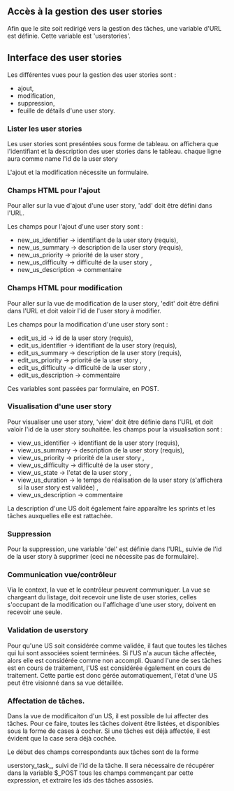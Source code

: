 
## Accès à la gestion des user stories

Afin que le site soit redirigé vers la gestion des tâches, une variable d'URL
est définie. Cette variable est 'userstories'.


## Interface des user stories

Les différentes vues pour la gestion des user stories sont :
* ajout,
* modification,
* suppression,
* feuille de détails d'une user story.


### Lister les user stories
Les user stories sont preséntées sous forme de tableau.
on affichera que l'identifiant et la description des user stories dans le tableau.
chaque ligne aura comme name l'id de la user story


L'ajout et la modification nécessite un formulaire.


### Champs HTML pour l'ajout

Pour aller sur la vue d'ajout d'une user story, 'add' doit être défini dans l'URL.

Les champs pour l'ajout d'une user story sont :

* new_us_identifier -> identifiant de la user story (requis),
* new_us_summary -> description de la user story (requis),
* new_us_priority -> priorité de la user story ,
* new_us_difficulty -> difficulté de la user story ,
* new_us_description -> commentaire 

### Champs HTML pour modification

Pour aller sur la vue de modification de la user story, 'edit' doit être défini dans l'URL
et doit valoir l'id de l'user story à modifier.

Les champs pour la modification d'une user story sont :

* edit_us_id -> id de la user story (requis),
* edit_us_identifier -> identifiant de la user story (requis),
* edit_us_summary -> description de la user story (requis),
* edit_us_priority -> priorité de la user story ,
* edit_us_difficulty -> difficulté de la user story ,
* edit_us_description -> commentaire 

Ces variables sont passées par formulaire, en POST.


### Visualisation d'une user story

Pour visualiser une user story, 'view' doit être définie dans l'URL et doit valoir
l'id de la user story souhaitée. 
les champs pour la visualisation sont : 

* view_us_identifier -> identifiant de la user story (requis),
* view_us_summary -> description de la user story (requis),
* view_us_priority -> priorité de la user story ,
* view_us_difficulty -> difficulté de la user story ,
* view_us_state -> l'etat de la user story ,
* view_us_duration -> le temps de réalisation de la user story (s'affichera si la user story est validée)  ,
* view_us_description -> commentaire

La description d'une US doit également faire apparaître les sprints et les tâches auxquelles elle
est rattachée.

### Suppression

Pour la suppression, une variable 'del' est définie dans l'URL, suivie 
de l'id de la user story à supprimer (ceci ne nécessite pas de formulaire).


### Communication vue/contrôleur

Via le context, la vue et le contrôleur peuvent communiquer.
La vue se chargeant du listage, doit recevoir une liste de user stories, celles s'occupant
de la modification ou l'affichage d'une user story, doivent en recevoir une seule.


### Validation de userstory

Pour qu'une US soit considérée comme validée, il faut que toutes les tâches qui lui sont
associées soient terminées. Si l'US n'a aucun tâche affectée, alors elle est considérée comme
non accompli.
Quand l'une de ses tâches est en cours de traitement, l'US est considérée également en cours
de traitement.
Cette partie est donc gérée automatiquement, l'état d'une US peut être visionné dans sa vue détaillée.

### Affectation de tâches.

Dans la vue de modificaiton d'un US, il est possible de lui affecter des tâches. Pour ce faire,
toutes les tâches doivent être listées, et disponibles sous la forme de cases à cocher.
Si une tâches est déjà affectée, il est évident que la case sera déjà cochée.

Le début des champs correspondants aux tâches sont de la forme

userstory_task_, suivi de l'id de la tâche. Il sera nécessaire de récupérer dans la variable $_POST
tous les champs commençant par cette expression, et extraire les ids des tâches assosiés.
